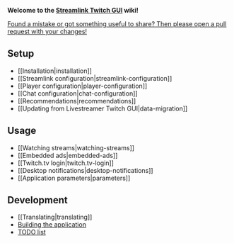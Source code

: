 **Welcome to the [Streamlink Twitch GUI](https://github.com/streamlink/streamlink-twitch-gui) wiki!**  

[Found a mistake or got something useful to share? Then please open a pull request with your changes!](https://github.com/streamlink/streamlink-twitch-gui-wiki)


## Setup

- [[Installation|installation]]
- [[Streamlink configuration|streamlink-configuration]]
- [[Player configuration|player-configuration]]
- [[Chat configuration|chat-configuration]]
- [[Recommendations|recommendations]]
- [[Updating from Livestreamer Twitch GUI|data-migration]]


## Usage

- [[Watching streams|watching-streams]]
- [[Embedded ads|embedded-ads]]
- [[Twitch.tv login|twitch.tv-login]]
- [[Desktop notifications|desktop-notifications]]
- [[Application parameters|parameters]]


## Development

- [[Translating|translating]]
- [Building the application](https://github.com/streamlink/streamlink-twitch-gui/blob/master/CONTRIBUTING.md#developing-and-building)
- [TODO list](https://github.com/streamlink/streamlink-twitch-gui/blob/master/TODO.md)
